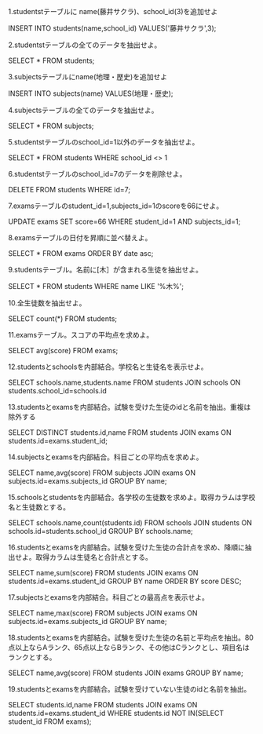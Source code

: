 1.studentstテーブルに	name(藤井サクラ)、school_id(3)を追加せよ

INSERT INTO students(name,school_id)
VALUES('藤井サクラ',3);

2.studentstテーブルの全てのデータを抽出せよ。

SELECT * FROM students;

3.subjectsテーブルにname(地理・歴史)を追加せよ

INSERT INTO subjects(name)
VALUES(地理・歴史);

4.subjectsテーブルの全てのデータを抽出せよ。

SELECT * FROM subjects;

5.studentstテーブルのschool_id=1以外のデータを抽出せよ。

SELECT * FROM students WHERE school_id <> 1

6.studentstテーブルのschool_id=7のデータを削除せよ。

DELETE FROM students WHERE id=7;

7.examsテーブルのstudent_id=1,subjects_id=1のscoreを66にせよ。

UPDATE exams SET score=66
WHERE student_id=1 AND subjects_id=1;

8.examsテーブルの日付を昇順に並べ替えよ。

SELECT * FROM exams
ORDER BY date asc;

9.studentsテーブル。名前に[木］が含まれる生徒を抽出せよ。

SELECT * FROM students
WHERE name LIKE '%木%';

10.全生徒数を抽出せよ。

SELECT count(*) FROM students;

11.examsテーブル。スコアの平均点を求めよ。

SELECT avg(score) FROM exams;

12.studentsとschoolsを内部結合。学校名と生徒名を表示せよ。

SELECT schools.name,students.name FROM students JOIN schools
ON students.school_id=schools.id


13.studentsとexamsを内部結合。試験を受けた生徒のidと名前を抽出。重複は除外する

SELECT DISTINCT students.id,name FROM students JOIN exams
ON students.id=exams.student_id;

14.subjectsとexamsを内部結合。科目ごとの平均点を求めよ。

SELECT name,avg(score) FROM subjects JOIN exams
ON subjects.id=exams.subjects_id
GROUP BY name;

15.schoolsとstudentsを内部結合。各学校の生徒数を求めよ。取得カラムは学校名と生徒数とする。

SELECT schools.name,count(students.id) FROM schools JOIN students
ON schools.id=students.school_id
GROUP BY schools.name;

16.studentsとexamsを内部結合。試験を受けた生徒の合計点を求め、降順に抽出せよ。取得カラムは生徒名と合計点とする。

SELECT name,sum(score) FROM students JOIN exams
ON students.id=exams.student_id
GROUP BY name
ORDER BY score DESC;

17.subjectsとexamsを内部結合。科目ごとの最高点を表示せよ。

SELECT name,max(score) FROM subjects JOIN exams
ON subjects.id=exams.subjects_id
GROUP BY name;

18.studentsとexamsを内部結合。試験を受けた生徒の名前と平均点を抽出。80点以上ならAランク、65点以上ならBランク、その他はCランクとし、項目名はランクとする。

SELECT name,avg(score) FROM students JOIN exams
GROUP BY name;

19.studentsとexamsを内部結合。試験を受けていない生徒のidと名前を抽出。

SELECT students.id,name FROM students JOIN exams
ON students.id=exams.student_id
WHERE students.id NOT IN(SELECT student_id FROM exams);





